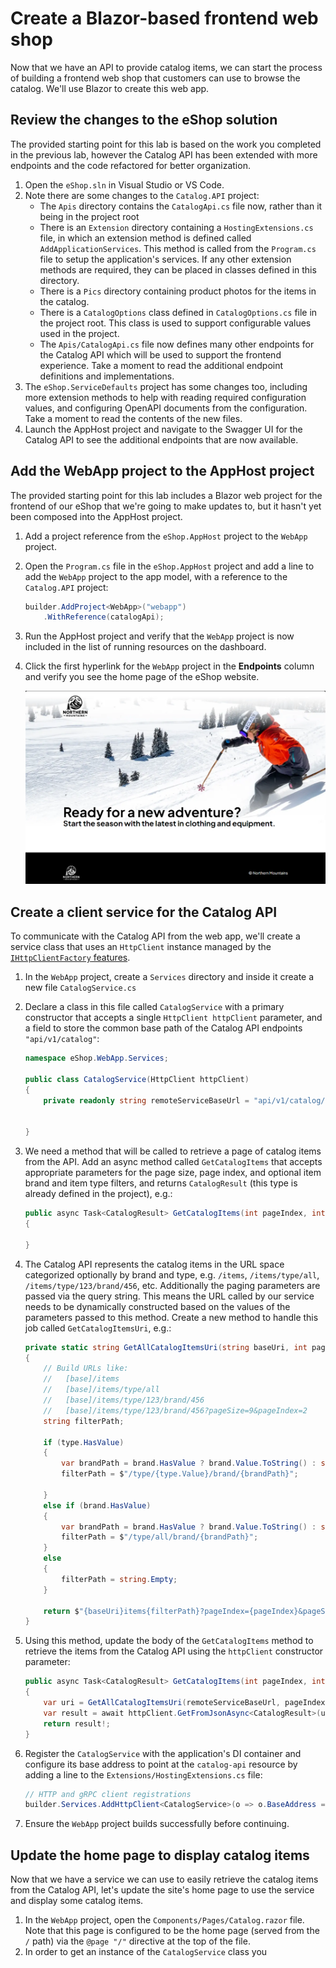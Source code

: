 # Create a Blazor-based frontend web shop

Now that we have an API to provide catalog items, we can start the process of building a frontend web shop that customers can use to browse the catalog. We'll use Blazor to create this web app.

## Review the changes to the eShop solution

The provided starting point for this lab is based on the work you completed in the previous lab, however the Catalog API has been extended with more endpoints and the code refactored for better organization.

1. Open the `eShop.sln` in Visual Studio or VS Code.
1. Note there are some changes to the `Catalog.API` project:
    - The `Apis` directory contains the `CatalogApi.cs` file now, rather than it being in the project root
    - There is an `Extension` directory containing a `HostingExtensions.cs` file, in which an extension method is defined called `AddApplicationServices`. This method is called from the `Program.cs` file to setup the application's services. If any other extension methods are required, they can be placed in classes defined in this directory.
    - There is a `Pics` directory containing product photos for the items in the catalog.
    - There is a `CatalogOptions` class defined in `CatalogOptions.cs` file in the project root. This class is used to support configurable values used in the project.
    - The `Apis/CatalogApi.cs` file now defines many other endpoints for the Catalog API which will be used to support the frontend experience. Take a moment to read the additional endpoint definitions and implementations.
1. The `eShop.ServiceDefaults` project has some changes too, including more extension methods to help with reading required configuration values, and configuring OpenAPI documents from the configuration. Take a moment to read the contents of the new files.
1. Launch the AppHost project and navigate to the Swagger UI for the Catalog API to see the additional endpoints that are now available.

## Add the WebApp project to the AppHost project

The provided starting point for this lab includes a Blazor web project for the frontend of our eShop that we're going to make updates to, but it hasn't yet been composed into the AppHost project.

1. Add a project reference from the `eShop.AppHost` project to the `WebApp` project.
1. Open the `Program.cs` file in the `eShop.AppHost` project and add a line to add the `WebApp` project to the app model, with a reference to the `Catalog.API` project:

    ```csharp
    builder.AddProject<WebApp>("webapp")
        .WithReference(catalogApi);
    ```

1. Run the AppHost project and verify that the `WebApp` project is now included in the list of running resources on the dashboard.
1. Click the first hyperlink for the `WebApp` project in the **Endpoints** column and verify you see the home page of the eShop website.

    ![The starting point for the eShop website](./img/eshop-web-blank-frontpage.png)

## Create a client service for the Catalog API

To communicate with the Catalog API from the web app, we'll create a service class that uses an `HttpClient` instance managed by the [`IHttpClientFactory` features](https://learn.microsoft.com/dotnet/core/extensions/httpclient-factory).

1. In the `WebApp` project, create a `Services` directory and inside it create a new file `CatalogService.cs`
1. Declare a class in this file called `CatalogService` with a primary constructor that accepts a single `HttpClient httpClient` parameter, and a field to store the common base path of the Catalog API endpoints `"api/v1/catalog"`:

    ```csharp
    namespace eShop.WebApp.Services;

    public class CatalogService(HttpClient httpClient)
    {
        private readonly string remoteServiceBaseUrl = "api/v1/catalog/";


    }
    ```

1. We need a method that will be called to retrieve a page of catalog items from the API. Add an async method called `GetCatalogItems` that accepts appropriate parameters for the page size, page index, and optional item brand and item type filters, and returns `CatalogResult` (this type is already defined in the project), e.g.:

    ```csharp
    public async Task<CatalogResult> GetCatalogItems(int pageIndex, int pageSize, int? brand, int? type)
    {
        
    }
    ```

1. The Catalog API represents the catalog items in the URL space categorized optionally by brand and type, e.g. `/items`, `/items/type/all`, `/items/type/123/brand/456`, etc. Additionally the paging parameters are passed via the query string. This means the URL called by our service needs to be dynamically constructed based on the values of the parameters passed to this method. Create a new method to handle this job called `GetCatalogItemsUri`, e.g.:

    ```csharp
    private static string GetAllCatalogItemsUri(string baseUri, int pageIndex, int pageSize, int? brand, int? type)
    {
        // Build URLs like:
        //   [base]/items
        //   [base]/items/type/all
        //   [base]/items/type/123/brand/456
        //   [base]/items/type/123/brand/456?pageSize=9&pageIndex=2
        string filterPath;

        if (type.HasValue)
        {
            var brandPath = brand.HasValue ? brand.Value.ToString() : string.Empty;
            filterPath = $"/type/{type.Value}/brand/{brandPath}";

        }
        else if (brand.HasValue)
        {
            var brandPath = brand.HasValue ? brand.Value.ToString() : string.Empty;
            filterPath = $"/type/all/brand/{brandPath}";
        }
        else
        {
            filterPath = string.Empty;
        }

        return $"{baseUri}items{filterPath}?pageIndex={pageIndex}&pageSize={pageSize}";
    }
    ```

1. Using this method, update the body of the `GetCatalogItems` method to retrieve the items from the Catalog API using the `httpClient` constructor parameter:

    ```csharp
    public async Task<CatalogResult> GetCatalogItems(int pageIndex, int pageSize, int? brand, int? type)
    {
        var uri = GetAllCatalogItemsUri(remoteServiceBaseUrl, pageIndex, pageSize, brand, type);
        var result = await httpClient.GetFromJsonAsync<CatalogResult>(uri);
        return result!;
    }
    ```

1. Register the `CatalogService` with the application's DI container and configure its base address to point at the `catalog-api` resource by adding a line to the `Extensions/HostingExtensions.cs` file:

    ```csharp
    // HTTP and gRPC client registrations
    builder.Services.AddHttpClient<CatalogService>(o => o.BaseAddress = new("http://catalog-api"));
    ```

1. Ensure the `WebApp` project builds successfully before continuing.

## Update the home page to display catalog items

Now that we have a service we can use to easily retrieve the catalog items from the Catalog API, let's update the site's home page to use the service and display some catalog items.

1. In the `WebApp` project, open the `Components/Pages/Catalog.razor` file. Note that this page is configured to be the home page (served from the `/` path) via the `@page "/"` directive at the top of the file.
1. In order to get an instance of the `CatalogService` class you 